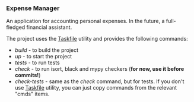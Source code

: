 ### Expense Manager

An application for accounting personal expenses. In the future, a full-fledged financial assistant.

The project uses the [Taskfile](https://taskfile.dev/) utility and provides the following commands:
- *build* - to build the project
- *up* - to start the project
- *tests* - to run tests
- *check* - to run isort, black and mypy checkers (**for now, use it before commits!**)
- *check-tests* - same as the *check* command, but for tests.
If you don't use [Taskfile](https://taskfile.dev/) utility, you can just copy commands from the relevant "cmds" items.